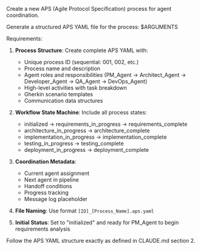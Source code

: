 Create a new APS (Agile Protocol Specification) process for agent coordination.

Generate a structured APS YAML file for the process: $ARGUMENTS

Requirements:
1. **Process Structure**: Create complete APS YAML with:
   - Unique process ID (sequential: 001, 002, etc.)
   - Process name and description
   - Agent roles and responsibilities (PM_Agent → Architect_Agent → Developer_Agent → QA_Agent → DevOps_Agent)
   - High-level activities with task breakdown
   - Gherkin scenario templates
   - Communication data structures

2. **Workflow State Machine**: Include all process states:
   - initialized → requirements_in_progress → requirements_complete
   - architecture_in_progress → architecture_complete  
   - implementation_in_progress → implementation_complete
   - testing_in_progress → testing_complete
   - deployment_in_progress → deployment_complete

3. **Coordination Metadata**: 
   - Current agent assignment
   - Next agent in pipeline
   - Handoff conditions
   - Progress tracking
   - Message log placeholder

4. **File Naming**: Use format `[ID]_[Process_Name].aps.yaml`

5. **Initial Status**: Set to "initialized" and ready for PM_Agent to begin requirements analysis

Follow the APS YAML structure exactly as defined in CLAUDE.md section 2.